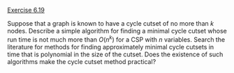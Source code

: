[Exercise 6.19](6-19/)

Suppose that a graph is known to have a cycle cutset of no more than $k$
nodes. Describe a simple algorithm for finding a minimal cycle cutset
whose run time is not much more than $O(n^k)$ for a CSP with $n$
variables. Search the literature for methods for finding approximately
minimal cycle cutsets in time that is polynomial in the size of the
cutset. Does the existence of such algorithms make the cycle cutset
method practical?

